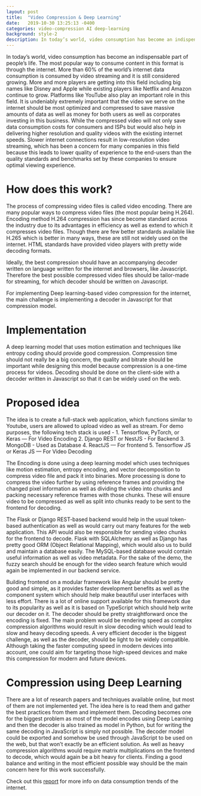 ```yaml
---
layout: post
title:  "Video Compression & Deep Learning"
date:   2019-10-30 13:25:13 -0400
categories: video-compression AI deep-learning
background: style-2
description: In today’s world, video consumption has become an indispensable part of people’s life. Artificial Intelligence and Deep Learning models might be able to help us in compressing videos and save huge amounts of storage space.
---
```

In today’s world, video consumption has become an indispensable part of people’s life. The most popular way to consume content in this format is through the internet. More than 60% of the world’s internet data consumption is consumed by video streaming and it is still considered growing. More and more players are getting into this field including big names like Disney and Apple while existing players like Netflix and Amazon continue to grow. Platforms like YouTube also play an important role in this field. It is undeniably extremely important that the video we serve on the internet should be most optimized and compressed to save massive amounts of data as well as money for both users as well as corporates investing in this business. While the compressed video will not only save data consumption costs for consumers and ISPs but would also help in delivering higher resolution and quality videos with the existing internet speeds. Slower internet connections result in low-resolution video streaming, which has been a concern for many companies in this field because this leads to lower quality of experience to the end-users than the quality standards and benchmarks set by these companies to ensure optimal viewing experience.

<h1>How does this work?</h1>
The process of compressing video files is called video encoding. There are many popular ways to compress video files (the most popular being H.264). Encoding method H.264 compression has since become standard across the industry due to its advantages in efficiency as well as extend to which it compresses video files. Though there are few better standards available like H.265 which is better in many ways, these are still not widely used on the internet. HTML standards have provided video players with pretty wide decoding formats.

Ideally, the best compression should have an accompanying decoder written on language written for the internet and browsers, like Javascript. Therefore the best possible compressed video files should be tailor-made for streaming, for which decoder should be written on Javascript.

For implementing Deep learning-based video compression for the internet, the main challenge is implementing a decoder in Javascript for that compression model.

<h1>Implementation</h1>
A deep learning model that uses motion estimation and techniques like entropy coding should provide good compression. Compression time should not really be a big concern, the quality and bitrate should be important while designing this model because compression is a one-time process for videos. Decoding should be done on the client-side with a decoder written in Javascript so that it can be widely used on the web.

<h1>Proposed idea</h1>
The idea is to create a full-stack web application, which functions similar to Youtube, users are allowed to upload video as well as stream. For demo purposes, the following tech stack is used -
1. Tensorflow, PyTorch, or Keras — For Video Encoding
2. Django REST or NestJS - For Backend
3. MongoDB - Used as Database
4. ReactJS — For frontend
5. Tensorflow JS or Keras JS — For Video Decoding

The Encoding is done using a deep learning model which uses techniques like motion estimation, entropy encoding, and vector decomposition to compress video file and pack it into binaries. More processing is done to compress the video further by using reference frames and providing the changed pixel information as well as dividing the video into chunks and packing necessary reference frames with those chunks. These will ensure video to be compressed as well as split into chunks ready to be sent to the frontend for decoding.

The Flask or Django REST-based backend would help in the usual token-based authentication as well as would carry out many features for the web application. This API would also be responsible for sending video chunks for the frontend to decode. Flask with SQLAlchemy as well as Django has pretty good ORM (Object Relational Mapping), which would also us to build and maintain a database easily. The MySQL-based database would contain useful information as well as video metadata. For the sake of the demo, the fuzzy search should be enough for the video search feature which would again be implemented in our backend service.

Building frontend on a modular framework like Angular should be pretty good and simple, as it provides faster development benefits as well as the component system which should help make beautiful user interfaces with less effort. There is a lot of online support available for this framework due to its popularity as well as it is based on TypeScript which should help write our decoder on it.
The decoder should be pretty straightforward once the encoding is fixed. The main problem would be rendering speed as complex compression algorithms would result in slow decoding which would lead to slow and heavy decoding speeds. A very efficient decoder is the biggest challenge, as well as the decoder, should be light to be widely compatible. Although taking the faster computing speed in modern devices into account, one could aim for targeting those high-speed devices and make this compression for modern and future devices.

<h1>Compression using Deep Learning</h1>
There are a lot of research papers and techniques available online, but most of them are not implemented yet. The idea here is to read them and gather the best practices from them and implement them. Decoding becomes one for the biggest problem as most of the model encodes using Deep Learning and then the decoder is also trained as model in Python, but for writing the same decoding in JavaScript is simply not possible. The decoder model could be exported and somehow be used through JavaScript to be used on the web, but that won’t exactly be an efficient solution. As well as heavy compression algorithms would require matrix multiplications on the frontend to decode, which would again be a bit heavy for clients. Finding a good balance and writing in the most efficient possible way should be the main concern here for this work successfully.

Check out this [report][report-link] for more info on data consumption trends of the internet.

[report-link]: https://www.sandvine.com/phenomena